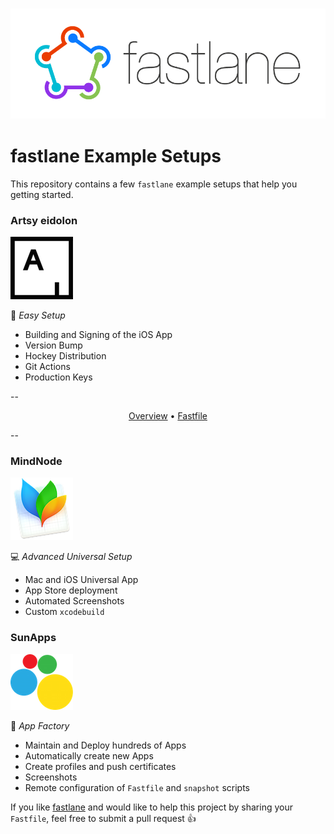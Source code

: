 <h3 align="center">
  <img src="Logos/fastlane_text.png" alt="fastlane Logo" />
</h3>

fastlane Example Setups
=======================

This repository contains a few `fastlane` example setups that help you getting started.

### Artsy eidolon
![Artsy](Logos/Artsy.png)

:green_heart: *Easy Setup*

- Building and Signing of the iOS App
- Version Bump
- Hockey Distribution
- Git Actions
- Production Keys

--

<p align="center">
  <a href="/Artsy/eidolon">Overview</a> &bull; 
  <a href="/Artsy/eidolon/Fastfile">Fastfile</a>
</p>
--


### MindNode
![MindNode](Logos/MindNode.png)

:computer: *Advanced Universal Setup*

- Mac and iOS Universal App
- App Store deployment
- Automated Screenshots
- Custom `xcodebuild`

### SunApps
![SunApps](Logos/SunApps.png)

:wrench: *App Factory*

- Maintain and Deploy hundreds of Apps
- Automatically create new Apps
- Create profiles and push certificates
- Screenshots
- Remote configuration of `Fastfile` and `snapshot` scripts

If you like [fastlane](https://fastlane.tools) and would like to help this project by sharing your `Fastfile`, feel free to submit a pull request :+1:

